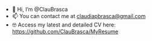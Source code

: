 - 👋 Hi, I’m @ClauBrasca
- 📫 You can contact me at claudiapbrasca@gmail.com
- 🤓 Access my latest and detailed CV here: https://github.com/ClauBrasca/MyResume
<!---
ClauBrasca/ClauBrasca is a ✨ special ✨ repository because its `README.md` (this file) appears on your GitHub profile.
You can click the Preview link to take a look at your changes.
--->
